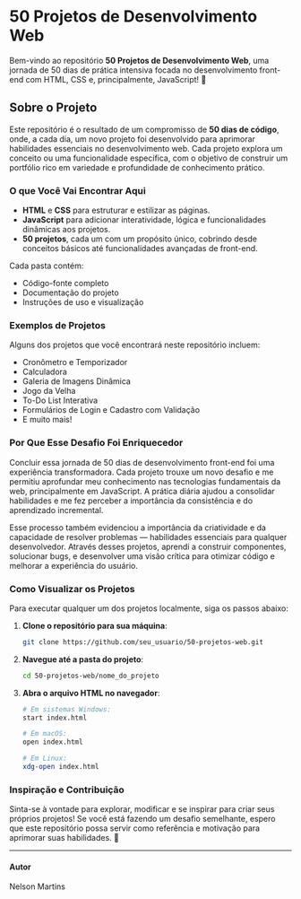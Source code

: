 # 50 Projetos de Desenvolvimento Web

Bem-vindo ao repositório **50 Projetos de Desenvolvimento Web**, uma jornada de 50 dias de prática intensiva focada no desenvolvimento front-end com HTML, CSS e, principalmente, JavaScript! 🚀

## Sobre o Projeto

Este repositório é o resultado de um compromisso de **50 dias de código**, onde, a cada dia, um novo projeto foi desenvolvido para aprimorar habilidades essenciais no desenvolvimento web. Cada projeto explora um conceito ou uma funcionalidade específica, com o objetivo de construir um portfólio rico em variedade e profundidade de conhecimento prático. 

### O que Você Vai Encontrar Aqui

- **HTML** e **CSS** para estruturar e estilizar as páginas.
- **JavaScript** para adicionar interatividade, lógica e funcionalidades dinâmicas aos projetos.
- **50 projetos**, cada um com um propósito único, cobrindo desde conceitos básicos até funcionalidades avançadas de front-end.

Cada pasta contém:
- Código-fonte completo
- Documentação do projeto
- Instruções de uso e visualização

### Exemplos de Projetos

Alguns dos projetos que você encontrará neste repositório incluem:
- Cronômetro e Temporizador
- Calculadora
- Galeria de Imagens Dinâmica
- Jogo da Velha
- To-Do List Interativa
- Formulários de Login e Cadastro com Validação
- E muito mais!

### Por Que Esse Desafio Foi Enriquecedor

Concluir essa jornada de 50 dias de desenvolvimento front-end foi uma experiência transformadora. Cada projeto trouxe um novo desafio e me permitiu aprofundar meu conhecimento nas tecnologias fundamentais da web, principalmente em JavaScript. A prática diária ajudou a consolidar habilidades e me fez perceber a importância da consistência e do aprendizado incremental.

Esse processo também evidenciou a importância da criatividade e da capacidade de resolver problemas — habilidades essenciais para qualquer desenvolvedor. Através desses projetos, aprendi a construir componentes, solucionar bugs, e desenvolver uma visão crítica para otimizar código e melhorar a experiência do usuário.

### Como Visualizar os Projetos

Para executar qualquer um dos projetos localmente, siga os passos abaixo:

1. **Clone o repositório para sua máquina**:
   ```bash
   git clone https://github.com/seu_usuario/50-projetos-web.git

2. **Navegue até a pasta do projeto**:
   ```bash
   cd 50-projetos-web/nome_do_projeto

3. **Abra o arquivo HTML no navegador**:
   ```bash
   # Em sistemas Windows:
   start index.html

   # Em macOS:
   open index.html

   # Em Linux:
   xdg-open index.html

### Inspiração e Contribuição

Sinta-se à vontade para explorar, modificar e se inspirar para criar seus próprios projetos! Se você está fazendo um desafio semelhante, espero que este repositório possa servir como referência e motivação para aprimorar suas habilidades. 🚀

---

#### Autor
Nelson Martins
